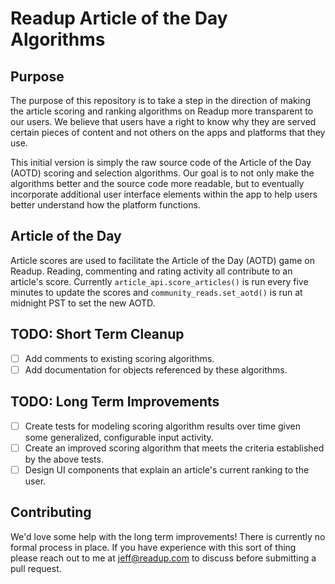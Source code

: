 # Readup Article of the Day Algorithms
## Purpose
The purpose of this repository is to take a step in the direction of making the article scoring and ranking algorithms on Readup more transparent to our users. We believe that users have a right to know why they are served certain pieces of content and not others on the apps and platforms that they use. 

This initial version is simply the raw source code of the Article of the Day (AOTD) scoring and selection algorithms. Our goal is to not only make the algorithms better and the source code more readable, but to eventually incorporate additional user interface elements within the app to help users better understand how the platform functions.

## Article of the Day
Article scores are used to facilitate the Article of the Day (AOTD) game on Readup. Reading, commenting and rating activity all contribute to an article's score. Currently `article_api.score_articles()` is run every five minutes to update the scores and `community_reads.set_aotd()` is run at midnight PST to set the new AOTD.

## TODO: Short Term Cleanup
- [ ] Add comments to existing scoring algorithms.
- [ ] Add documentation for objects referenced by these algorithms.

## TODO: Long Term Improvements
- [ ] Create tests for modeling scoring algorithm results over time given some generalized, configurable input activity.
- [ ] Create an improved scoring algorithm that meets the criteria established by the above tests.
- [ ] Design UI components that explain an article's current ranking to the user.

## Contributing
We'd love some help with the long term improvements! There is currently no formal process in place. If you have experience with this sort of thing please reach out to me at jeff@readup.com to discuss before submitting a pull request.